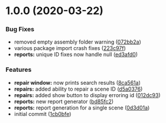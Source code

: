 # 1.0.0 (2020-03-22)


### Bug Fixes

* removed empty assembly folder warning ([072bb2a](https://github.com/ashblue/fluid-unique-id/commit/072bb2a29757a5a2e6b4b09f9a55ae2561471160))
* various package import crash fixes ([223c97f](https://github.com/ashblue/fluid-unique-id/commit/223c97f33035f073fdb1327abe91f0637b1ea3a2))
* **reports:** unique ID fixes now handle null ([ed3afd0](https://github.com/ashblue/fluid-unique-id/commit/ed3afd0a5140132b902517be2b312c6759005b70))


### Features

* **repair window:** now prints search results ([8ca561a](https://github.com/ashblue/fluid-unique-id/commit/8ca561a51cf8315892c3aeedd88dffaeb50139fd))
* **repairs:** added ability to repair a scene ID ([d5a0376](https://github.com/ashblue/fluid-unique-id/commit/d5a0376acef09ee20763a8b0ff8a24078ec99427))
* **repairs:** added show button to display erroring id ([012dc93](https://github.com/ashblue/fluid-unique-id/commit/012dc93620bc1170049694a5c1e8c1bfa9989cca))
* **reports:** new report generator ([bd85fc2](https://github.com/ashblue/fluid-unique-id/commit/bd85fc2a57c4e32492426987031fdfc6c8d98268))
* **reports:** report generation for a single scene ([0d3d01a](https://github.com/ashblue/fluid-unique-id/commit/0d3d01a84f4ae114c8dbdf3d1ad59791b5a66f44))
* initial commit ([1cb0bfe](https://github.com/ashblue/fluid-unique-id/commit/1cb0bfecae7175e8e7717a7b3bd04ad7639d4c9a))
